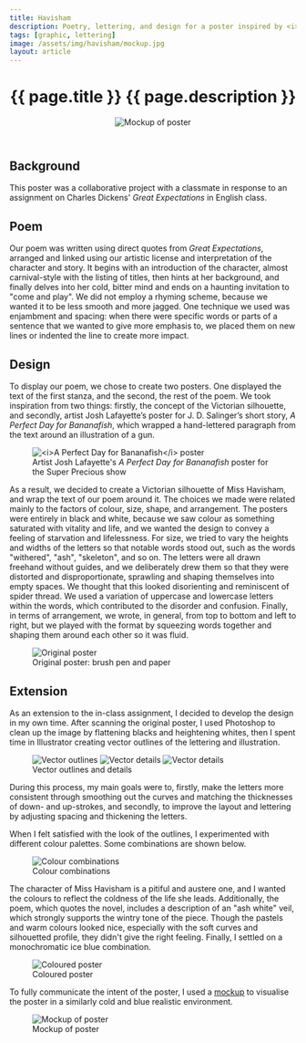 ```yaml
---
title: Havisham
description: Poetry, lettering, and design for a poster inspired by <i>Great Expectations</i>.
tags: [graphic, lettering]
image: /assets/img/havisham/mockup.jpg
layout: article
---
```


<header class="intro">
    <h1 class="details">{{ page.title }}
        <span class="subtitle">{{ page.description }}</span>
    </h1>
    <figure>
        <img src="{{ page.image }}" alt="Mockup of poster">
    </figure>
</header>

## Background

This poster was a collaborative project with a classmate in response to an assignment on Charles Dickens' <i>Great Expectations</i> in English class.

## Poem

Our poem was written using direct quotes from <i>Great Expectations</i>, arranged and linked using our artistic license and interpretation of the character and story. It begins with an introduction of the character, almost carnival-style with the listing of titles, then hints at her background, and finally delves into her cold, bitter mind and ends on a haunting invitation to "come and play". We did not employ a rhyming scheme, because we wanted it to be less smooth and more jagged. One technique we used was enjambment and spacing: when there were specific words or parts of a sentence that we wanted to give more emphasis to, we placed them on new lines or indented the line to create more impact.

## Design

To display our poem, we chose to create two posters. One displayed the text of the first stanza, and the second, the rest of the poem. We took inspiration from two things: firstly, the concept of the Victorian silhouette, and secondly, artist Josh Lafayette’s poster for J. D. Salinger’s short story, <i>A Perfect Day for Bananafish</i>, which wrapped a hand-lettered paragraph from the text around an illustration of a gun.

<figure>
    <img src="https://78.media.tumblr.com/tumblr_mau1os2s1F1rsvpn0o1_1280.jpg" alt="<i>A Perfect Day for Bananafish</i> poster">
    <figcaption>Artist Josh Lafayette's <i>A Perfect Day for Bananafish</i> poster for the Super Precious show</figcaption>
</figure>

As a result, we decided to create a Victorian silhouette of Miss Havisham, and wrap the text of our poem around it. The choices we made were related mainly to the factors of colour, size, shape, and arrangement. The posters were entirely in black and white, because we saw colour as something saturated with vitality and life, and we wanted the design to convey a feeling of starvation and lifelessness. For size, we tried to vary the heights and widths of the letters so that notable words stood out, such as the words "withered", "ash", "skeleton", and so on. The letters were all drawn freehand without guides, and we deliberately drew them so that they were distorted and disproportionate, sprawling and shaping themselves into empty spaces. We thought that this looked disorienting and reminiscent of spider thread. We used a variation of uppercase and lowercase letters within the words, which contributed to the disorder and confusion. Finally, in terms of arrangement, we wrote, in general, from top to bottom and left to right, but we played with the format by squeezing words together and shaping them around each other so it was fluid.

<figure>
    <img src="/assets/img/havisham/scan.jpg" alt="Original poster">
    <figcaption>Original poster: brush pen and paper</figcaption>
</figure>

## Extension

As an extension to the in-class assignment, I decided to develop the design in my own time. After scanning the original poster, I used Photoshop to clean up the image by flattening blacks and heightening whites, then I spent time in Illustrator creating vector outlines of the lettering and illustration.

<figure>
    <img src="/assets/img/havisham/vector-1.png" alt="Vector outlines">
    <img src="/assets/img/havisham/vector-2.png" alt="Vector details">
    <img src="/assets/img/havisham/vector-3.png" alt="Vector details">
    <figcaption>Vector outlines and details</figcaption>
</figure>

During this process, my main goals were to, firstly, make the letters more consistent through smoothing out the curves and matching the thicknesses of down- and up-strokes, and secondly, to improve the layout and lettering by adjusting spacing and thickening the letters.

When I felt satisfied with the look of the outlines, I experimented with different colour palettes. Some combinations are shown below.

<figure>
    <img src="/assets/img/havisham/colours.png" alt="Colour combinations">
    <figcaption>Colour combinations</figcaption>
</figure>

The character of Miss Havisham is a pitiful and austere one, and I wanted the colours to reflect the coldness of the life she leads. Additionally, the poem, which quotes the novel, includes a description of an "ash white" veil, which strongly supports the wintry tone of the piece. Though the pastels and warm colours looked nice, especially with the soft curves and silhouetted profile, they didn't give the right feeling. Finally, I settled on a monochromatic ice blue combination.

<figure>
    <img src="/assets/img/havisham/poster.svg" alt="Coloured poster">
    <figcaption>Coloured poster</figcaption>
</figure>

To fully communicate the intent of the poster, I used a [mockup](https://creativemarket.com/egor_shko/1216725-Poster-Mockup-Set" "Poster Mockup Set") to visualise the poster in a similarly cold and blue realistic environment.

<figure>
    <img src="/assets/img/havisham/mockup.jpg" alt="Mockup of poster">
    <figcaption>Mockup of poster</figcaption>
</figure>